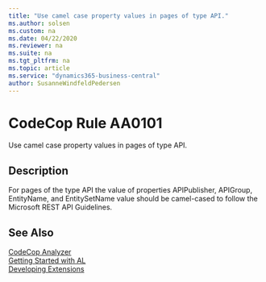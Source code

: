```yaml
---
title: "Use camel case property values in pages of type API."
ms.author: solsen
ms.custom: na
ms.date: 04/22/2020
ms.reviewer: na
ms.suite: na
ms.tgt_pltfrm: na
ms.topic: article
ms.service: "dynamics365-business-central"
author: SusanneWindfeldPedersen
---
```

[//]: # (START>DO_NOT_EDIT)
[//]: # (IMPORTANT:Do not edit any of the content between here and the END>DO_NOT_EDIT.)
[//]: # (Any modifications should be made in the .xml files in the ModernDev repo.)
# CodeCop Rule AA0101
Use camel case property values in pages of type API.  

## Description
For pages of the type API the value of properties APIPublisher, APIGroup, EntityName, and EntitySetName value should be camel-cased to follow the Microsoft REST API Guidelines.

[//]: # (IMPORTANT: END>DO_NOT_EDIT)
## See Also  
[CodeCop Analyzer](codecop.md)  
[Getting Started with AL](../devenv-get-started.md)  
[Developing Extensions](../devenv-dev-overview.md)  